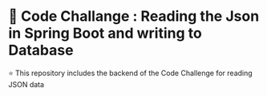 # :tada: Code Challange : Reading the Json in Spring Boot and writing to Database
:star: This repository includes the backend of the Code Challenge for reading JSON data <br/>
